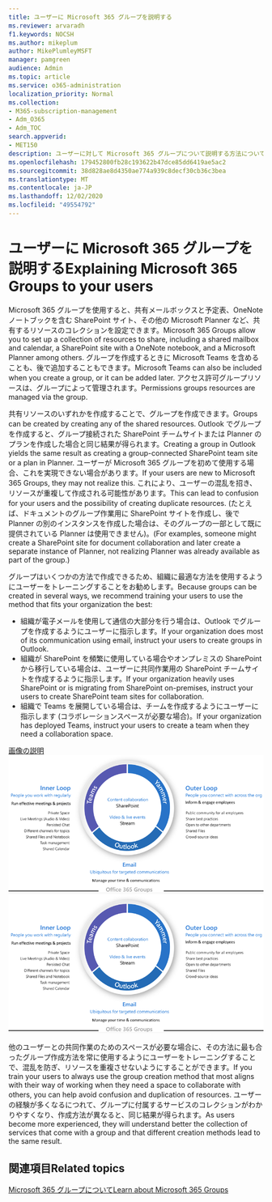 ```yaml
---
title: ユーザーに Microsoft 365 グループを説明する
ms.reviewer: arvaradh
f1.keywords: NOCSH
ms.author: mikeplum
author: MikePlumleyMSFT
manager: pamgreen
audience: Admin
ms.topic: article
ms.service: o365-administration
localization_priority: Normal
ms.collection:
- M365-subscription-management
- Adm_O365
- Adm_TOC
search.appverid:
- MET150
description: ユーザーに対して Microsoft 365 グループについて説明する方法について説明します。
ms.openlocfilehash: 179452800fb28c193622b47dce85dd6419ae5ac2
ms.sourcegitcommit: 38d828ae8d4350ae774a939c8decf30cb36c3bea
ms.translationtype: MT
ms.contentlocale: ja-JP
ms.lasthandoff: 12/02/2020
ms.locfileid: "49554792"
---
```

# <a name="explaining-microsoft-365-groups-to-your-users"></a><span data-ttu-id="6e6b9-103">ユーザーに Microsoft 365 グループを説明する</span><span class="sxs-lookup"><span data-stu-id="6e6b9-103">Explaining Microsoft 365 Groups to your users</span></span>

<span data-ttu-id="6e6b9-104">Microsoft 365 グループを使用すると、共有メールボックスと予定表、OneNote ノートブックを含む SharePoint サイト、その他の Microsoft Planner など、共有するリソースのコレクションを設定できます。</span><span class="sxs-lookup"><span data-stu-id="6e6b9-104">Microsoft 365 Groups allow you to set up a collection of resources to share, including a shared mailbox and calendar, a SharePoint site with a OneNote notebook, and a Microsoft Planner among others.</span></span> <span data-ttu-id="6e6b9-105">グループを作成するときに Microsoft Teams を含めることも、後で追加することもできます。</span><span class="sxs-lookup"><span data-stu-id="6e6b9-105">Microsoft Teams can also be included when you create a group, or it can  be added later.</span></span> <span data-ttu-id="6e6b9-106">アクセス許可グループリソースは、グループによって管理されます。</span><span class="sxs-lookup"><span data-stu-id="6e6b9-106">Permissions groups resources are managed via the group.</span></span>

<span data-ttu-id="6e6b9-107">共有リソースのいずれかを作成することで、グループを作成できます。</span><span class="sxs-lookup"><span data-stu-id="6e6b9-107">Groups can be created by creating any of the shared resources.</span></span> <span data-ttu-id="6e6b9-108">Outlook でグループを作成すると、グループ接続された SharePoint チームサイトまたは Planner のプランを作成した場合と同じ結果が得られます。</span><span class="sxs-lookup"><span data-stu-id="6e6b9-108">Creating a group in Outlook yields the same result as creating a group-connected SharePoint team site or a plan in Planner.</span></span> <span data-ttu-id="6e6b9-109">ユーザーが Microsoft 365 グループを初めて使用する場合、これを実現できない場合があります。</span><span class="sxs-lookup"><span data-stu-id="6e6b9-109">If your users are new to Microsoft 365 Groups, they may not realize this.</span></span> <span data-ttu-id="6e6b9-110">これにより、ユーザーの混乱を招き、リソースが重複して作成される可能性があります。</span><span class="sxs-lookup"><span data-stu-id="6e6b9-110">This can lead to confusion for your users and the possibility of creating duplicate resources.</span></span> <span data-ttu-id="6e6b9-111">(たとえば、ドキュメントのグループ作業用に SharePoint サイトを作成し、後で Planner の別のインスタンスを作成した場合は、そのグループの一部として既に提供されている Planner は使用できません)。</span><span class="sxs-lookup"><span data-stu-id="6e6b9-111">(For examples, someone might create a SharePoint site for document collaboration and later create a separate instance of Planner, not realizing Planner was already available as part of the group.)</span></span>

<span data-ttu-id="6e6b9-112">グループはいくつかの方法で作成できるため、組織に最適な方法を使用するようにユーザーをトレーニングすることをお勧めします。</span><span class="sxs-lookup"><span data-stu-id="6e6b9-112">Because groups can be created in several ways, we recommend training your users to use the method that fits your organization the best:</span></span>

- <span data-ttu-id="6e6b9-113">組織が電子メールを使用して通信の大部分を行う場合は、Outlook でグループを作成するようにユーザーに指示します。</span><span class="sxs-lookup"><span data-stu-id="6e6b9-113">If your organization does most of its communication using email, instruct your users to create groups in Outlook.</span></span>
- <span data-ttu-id="6e6b9-114">組織が SharePoint を頻繁に使用している場合やオンプレミスの SharePoint から移行している場合は、ユーザーに共同作業用の SharePoint チームサイトを作成するように指示します。</span><span class="sxs-lookup"><span data-stu-id="6e6b9-114">If your organization heavily uses SharePoint or is migrating from SharePoint on-premises, instruct your users to create SharePoint team sites for collaboration.</span></span>
- <span data-ttu-id="6e6b9-115">組織で Teams を展開している場合は、チームを作成するようにユーザーに指示します (コラボレーションスペースが必要な場合)。</span><span class="sxs-lookup"><span data-stu-id="6e6b9-115">If your organization has deployed Teams, instruct your users to create a team when they need a collaboration space.</span></span>

<span data-ttu-id="6e6b9-116">[画像の説明 ![ ](../../media/03.png)](../../media/03.png#lightbox)</span><span class="sxs-lookup"><span data-stu-id="6e6b9-116">[ ![image desc](../../media/03.png) ](../../media/03.png#lightbox)</span></span>

<span data-ttu-id="6e6b9-117">他のユーザーとの共同作業のためのスペースが必要な場合に、その方法に最も合ったグループ作成方法を常に使用するようにユーザーをトレーニングすることで、混乱を防ぎ、リソースを重複させないようにすることができます。</span><span class="sxs-lookup"><span data-stu-id="6e6b9-117">If you train your users to always use the group creation method that most aligns with their way of working when they need a space to collaborate with others, you can help avoid confusion and duplication of resources.</span></span> <span data-ttu-id="6e6b9-118">ユーザーの経験が多くなるにつれて、グループに付属するサービスのコレクションがわかりやすくなり、作成方法が異なると、同じ結果が得られます。</span><span class="sxs-lookup"><span data-stu-id="6e6b9-118">As users become more experienced, they will understand better the collection of services that come with a group and that different creation methods lead to the same result.</span></span>

## <a name="related-topics"></a><span data-ttu-id="6e6b9-119">関連項目</span><span class="sxs-lookup"><span data-stu-id="6e6b9-119">Related topics</span></span>

[<span data-ttu-id="6e6b9-120">Microsoft 365 グループについて</span><span class="sxs-lookup"><span data-stu-id="6e6b9-120">Learn about Microsoft 365 Groups</span></span>](https://support.microsoft.com/office/b565caa1-5c40-40ef-9915-60fdb2d97fa2)
